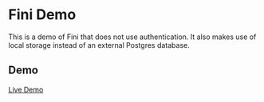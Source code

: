 # Fini Demo

This is a demo of Fini that does not use authentication. It also makes use of local storage instead of an external Postgres database.

## Demo

[Live Demo](https://fini-demo.pages.dev/)
